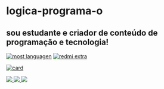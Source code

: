 # logica-programa-o
## sou estudante e criador de conteúdo de programação e tecnologia!

[![most languagen](https://github-readme-stats.vercel.app/api/top-langs/?username=kkgi2021&hide=html&layout=compact&theme=dark)](https://github.com/kkgi2021/)
[![redmi extra](https://github-readme-stats.vercel.app/api/pin/?username=kkgi2021&repo=logica-programa-o&theme=dark)](https://github.com/kkgi2021/)

[![card](https://github-readme-stats.vercel.app/api?username=kkgi2021&theme=dark&show_icons=true)](https://github.com/kkgi2021/)

<a href="mailto:cacagimenis@gmail.com" alt="gmail" target="_blank">
<img src="https://img.shields.io/badge/-Gmail-FF0000?style=flat-square&labelColor=FF0000&logo=gmail&logoColor=white&link=mailto:tassiofernandescosta@gmail.com" />
</a>
<a href="https://wa.me/+55 91991536740>" alt="WhatsApp" target="_blank">
<img src="https://img.shields.io/badge/-WhatsApp-25d366?style=flat-square&labelColor=25d366&logo=whatsapp&logoColor=white&link=https://wa.me/<SEUNUMERO>"/>
</a>
<a href="https://www.linkedin.com/in/<SEUNOMEDECONTATO>" alt="linkedin" target="_blank">
<img src="https://img.shields.io/badge/LinkedIn-%230077B5.svg?&style=flat-square&logo=linkedin&logoColor=white">
</a>
